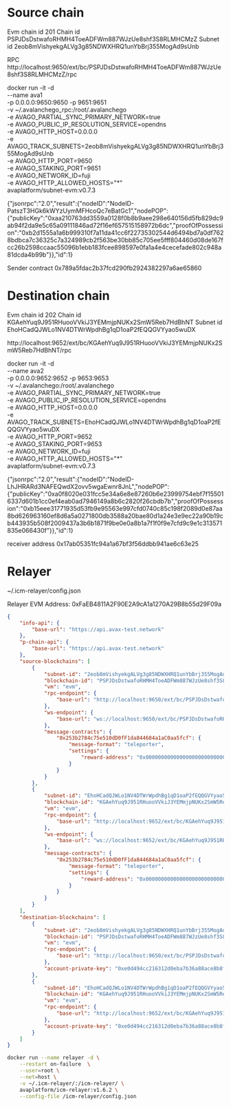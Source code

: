 # Source chain
Evm chain id 201 
Chain id PSPJDsDstwafoRHMH4ToeADFWm887WJzUe8shf3S8RLMHCMzZ 
Subnet id 2eob8mVishyekgALVg3g85NDWXHRQ1unYbBrj355MogAd9sUnb

RPC http://localhost:9650/ext/bc/PSPJDsDstwafoRHMH4ToeADFWm887WJzUe8shf3S8RLMHCMzZ/rpc

docker run -it -d \
    --name ava1 \
    -p 0.0.0.0:9650:9650 -p 9651:9651 \
    -v ~/.avalanchego_rpc:/root/.avalanchego \
    -e AVAGO_PARTIAL_SYNC_PRIMARY_NETWORK=true \
    -e AVAGO_PUBLIC_IP_RESOLUTION_SERVICE=opendns \
    -e AVAGO_HTTP_HOST=0.0.0.0 \
    -e AVAGO_TRACK_SUBNETS=2eob8mVishyekgALVg3g85NDWXHRQ1unYbBrj355MogAd9sUnb \
    -e AVAGO_HTTP_PORT=9650 \
    -e AVAGO_STAKING_PORT=9651 \
    -e AVAGO_NETWORK_ID=fuji \
    -e AVAGO_HTTP_ALLOWED_HOSTS="*" \
    avaplatform/subnet-evm:v0.7.3

{"jsonrpc":"2.0","result":{"nodeID":"NodeID-PatszT3HGk6kWYzUymMFHcoQc7eBatGc1","nodePOP":{"publicKey":"0xaa210763dd3559a0128f0b8b9aee298e640156d5fb829dc9ab94f2da9e5c65a09111846ad72f16ef657515158972b6dc","proofOfPossession":"0xb2d1555a1a6b999310f7a11da41cc6f22735302544d6494bd7a0df7628bdbca7c36325c7a324989cb2f563be30bb85c705ee5fff804460d08de167fcc26b2598ccaac55096b1ebb183fcee898597e0fa1a4e4cecefade802c948a81dcda4b99b"}},"id":1}

Sender contract 0x789a5fdac2b37fcd290fb2924382297a6ae65860

# Destination chain
Evm chain id 202 
Chain id KGAehYuq9J951RHuooVVkiJ3YEMmjpNUKx2SmW5Reb7HdBhNT 
Subnet id EhoHCadQJWLo1NV4DTWrWpdhBg1qD1oaP2fEQQGVYyao5wuDX

http://localhost:9652/ext/bc/KGAehYuq9J951RHuooVVkiJ3YEMmjpNUKx2SmW5Reb7HdBhNT/rpc

docker run -it -d \
    --name ava2 \
    -p 0.0.0.0:9652:9652 -p 9653:9653 \
    -v ~/.avalanchego:/root/.avalanchego \
    -e AVAGO_PARTIAL_SYNC_PRIMARY_NETWORK=true \
    -e AVAGO_PUBLIC_IP_RESOLUTION_SERVICE=opendns \
    -e AVAGO_HTTP_HOST=0.0.0.0 \
    -e AVAGO_TRACK_SUBNETS=EhoHCadQJWLo1NV4DTWrWpdhBg1qD1oaP2fEQQGVYyao5wuDX \
    -e AVAGO_HTTP_PORT=9652 \
    -e AVAGO_STAKING_PORT=9653 \
    -e AVAGO_NETWORK_ID=fuji \
    -e AVAGO_HTTP_ALLOWED_HOSTS="*" \
    avaplatform/subnet-evm:v0.7.3

{"jsonrpc":"2.0","result":{"nodeID":"NodeID-LhJHRARd3NAFEQwdX2ovv5wgaEwnr8JnL","nodePOP":{"publicKey":"0xa0f8020e031fcc5e34a6e8e87260b6e23999754ebf7f155016337d601b1cc0ef4eab0ad7946149a8b6c2820f26cbdb7b","proofOfPossession":"0xb15eee31771935d53fb9e95563e997cfd0740c85c198f2089d0e87aa8bd626963160ef8d6a5a0271800db3588a20bae80d1a24e3e9ec22a90b19cb443935b508f2009437a3b6b1871f9be0e0a8b1a7f1f0f9e7cfd9c9e1c313571835e066430f"}},"id":1}

receiver address 0x17ab05351fc94a1a67bf3f56ddbb941ae6c63e25

# Relayer
~/.icm-relayer/config.json

Relayer EVM Address: 0xFaEB4811A2F90E2A9cA1a1270A29B8b55d29F09a

```json
{
    "info-api": {
        "base-url": "https://api.avax-test.network"
    },
    "p-chain-api": {
        "base-url": "https://api.avax-test.network"
    },
    "source-blockchains": [
        {
            "subnet-id": "2eob8mVishyekgALVg3g85NDWXHRQ1unYbBrj355MogAd9sUnb",
            "blockchain-id": "PSPJDsDstwafoRHMH4ToeADFWm887WJzUe8shf3S8RLMHCMzZ",
            "vm": "evm",
            "rpc-endpoint": {
                "base-url": "http://localhost:9650/ext/bc/PSPJDsDstwafoRHMH4ToeADFWm887WJzUe8shf3S8RLMHCMzZ/rpc"
            },
            "ws-endpoint": {
                "base-url": "ws://localhost:9650/ext/bc/PSPJDsDstwafoRHMH4ToeADFWm887WJzUe8shf3S8RLMHCMzZ/ws"
            },
            "message-contracts": {
                "0x253b2784c75e510dD0fF1da844684a1aC0aa5fcf": {
                    "message-format": "teleporter",
                    "settings": {
                        "reward-address": "0x0000000000000000000000000000000000000000"
                    }
                }
            }
        },
        {
            "subnet-id": "EhoHCadQJWLo1NV4DTWrWpdhBg1qD1oaP2fEQQGVYyao5wuDX",
            "blockchain-id": "KGAehYuq9J951RHuooVVkiJ3YEMmjpNUKx2SmW5Reb7HdBhNT",
            "vm": "evm",
            "rpc-endpoint": {
                "base-url": "http://localhost:9652/ext/bc/KGAehYuq9J951RHuooVVkiJ3YEMmjpNUKx2SmW5Reb7HdBhNT/rpc"
            },
            "ws-endpoint": {
                "base-url": "ws://localhost:9652/ext/bc/KGAehYuq9J951RHuooVVkiJ3YEMmjpNUKx2SmW5Reb7HdBhNT/ws"
            },
            "message-contracts": {
                "0x253b2784c75e510dD0fF1da844684a1aC0aa5fcf": {
                    "message-format": "teleporter",
                    "settings": {
                        "reward-address": "0x0000000000000000000000000000000000000000"
                    }
                }
            }
        }
    ],
    "destination-blockchains": [
        {
            "subnet-id": "2eob8mVishyekgALVg3g85NDWXHRQ1unYbBrj355MogAd9sUnb",
            "blockchain-id": "PSPJDsDstwafoRHMH4ToeADFWm887WJzUe8shf3S8RLMHCMzZ",
            "vm": "evm",
            "rpc-endpoint": {
                "base-url": "http://localhost:9650/ext/bc/PSPJDsDstwafoRHMH4ToeADFWm887WJzUe8shf3S8RLMHCMzZ/rpc"
            },
            "account-private-key": "0xe0d494cc216312d0eba7b36a88ace8b8f29404d432b71e45d5a9a1a9793a6e79"
        },
        {
            "subnet-id": "EhoHCadQJWLo1NV4DTWrWpdhBg1qD1oaP2fEQQGVYyao5wuDX",
            "blockchain-id": "KGAehYuq9J951RHuooVVkiJ3YEMmjpNUKx2SmW5Reb7HdBhNT",
            "vm": "evm",
            "rpc-endpoint": {
                "base-url": "http://localhost:9652/ext/bc/KGAehYuq9J951RHuooVVkiJ3YEMmjpNUKx2SmW5Reb7HdBhNT/rpc"
            },
            "account-private-key": "0xe0d494cc216312d0eba7b36a88ace8b8f29404d432b71e45d5a9a1a9793a6e79"
        }
    ]
}
```

```bash
docker run --name relayer -d \
    --restart on-failure  \
    --user=root \
    --net=host \
    -v ~/.icm-relayer/:/icm-relayer/ \
    avaplatform/icm-relayer:v1.6.2 \
    --config-file /icm-relayer/config.json
```
